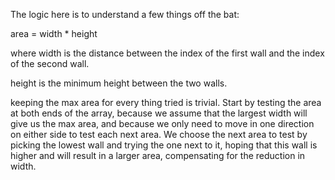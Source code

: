 The logic here is to understand a few things off the bat:

area = width * height

where width is the distance between the index of the first wall and the index of the second wall. 

height is the minimum height between the two walls. 

keeping the max area for every thing tried is trivial. Start by testing the area at both ends of the array, because we assume that the largest width will give us the max area, and because we only need to move in one direction on either side to test each next area. We choose the next area to test by picking the lowest wall and trying the one next to it, hoping that this wall is higher and will result in a larger area, compensating for the reduction in width.
